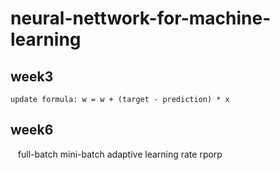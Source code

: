 # neural-nettwork-for-machine-learning
## week3

    update formula: w = w + (target - prediction) * x

## week6
    full-batch
    mini-batch
    adaptive learning rate
    rporp
